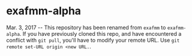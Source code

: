 # exafmm-alpha

Mar. 3, 2017 -- This repository has been renamed from `exafmm` to `exafmm-alpha`.
If you have previously cloned this repo, and have encountered a conflict with `git pull`, you'll have to modify your remote URL.
Use `git remote set-URL origin <new URL.`.
